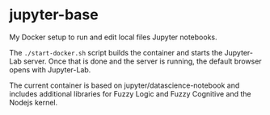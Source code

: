 # jupyter-base

My Docker setup to run and edit local files Jupyter notebooks.

The `./start-docker.sh` script builds the container and starts the Jupyter-Lab server.  Once that is done and the server is running, the default browser opens with Jupyter-Lab.

The current container is based on jupyter/datascience-notebook and includes additional libraries for Fuzzy Logic and Fuzzy Cognitive and the Nodejs kernel.